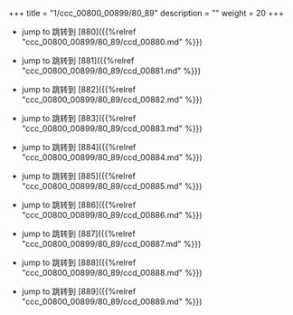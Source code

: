 +++
title = "1/ccc_00800_00899/80_89"
description = ""
weight = 20
+++

* jump to 跳转到 [880]({{%relref "ccc_00800_00899/80_89/ccd_00880.md" %}})

* jump to 跳转到 [881]({{%relref "ccc_00800_00899/80_89/ccd_00881.md" %}})

* jump to 跳转到 [882]({{%relref "ccc_00800_00899/80_89/ccd_00882.md" %}})

* jump to 跳转到 [883]({{%relref "ccc_00800_00899/80_89/ccd_00883.md" %}})

* jump to 跳转到 [884]({{%relref "ccc_00800_00899/80_89/ccd_00884.md" %}})

* jump to 跳转到 [885]({{%relref "ccc_00800_00899/80_89/ccd_00885.md" %}})

* jump to 跳转到 [886]({{%relref "ccc_00800_00899/80_89/ccd_00886.md" %}})

* jump to 跳转到 [887]({{%relref "ccc_00800_00899/80_89/ccd_00887.md" %}})

* jump to 跳转到 [888]({{%relref "ccc_00800_00899/80_89/ccd_00888.md" %}})

* jump to 跳转到 [889]({{%relref "ccc_00800_00899/80_89/ccd_00889.md" %}})

